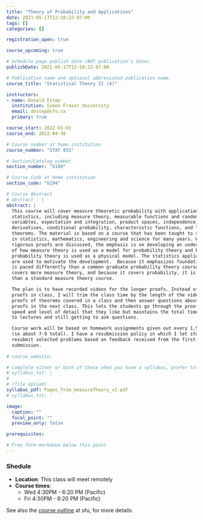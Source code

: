 ```yaml
---
title: "Theory of Probability and Applications"
date: 2021-05-17T12:18:22-07:00
tags: []
categories: []

registration_open: true

course_upcoming: true

# Schedule page publish date (NOT publication's date).
publishDate: 2021-05-17T12:18:22-07:00

# Publication name and optional abbreviated publication name.
course_title: "Statistical Theory II (4)"

instructors:
- name: Donald Estep
  institution: Simon Fraser University
  email: destep@sfu.ca
  primary: true

course_start: 2022-01-01
course_end: 2022-04-30

# Course number at home institution
course_number: "STAT 831"

# Section/Catalog number
section_number: "G100"

# Course Code at Home institution
section_code: "6194"

# Course Abstract
# abstract : |
abstract: |
  This course will cover measure theoretic probability with applications to
  statistics, including measure theory, measurable functions and random
  variables, expectation and integration, product spaces, independence,
  derivatives, conditional probability, characteristic functions, and limit
  theorems. The material is based on a course that has been taught to students
  in statistics, mathematics, engineering and science for many years. While
  rigorous proofs are discussed, the emphasis is on developing an understanding
  of how measure theory is used as a model for probability theory and how
  probability theory is used as a physical model. The statistics applications
  are used to motivate the development.  Because it emphasizes foundations, it
  is paced differently than a common graduate probability theory course, e.g.,
  covers more measure theory, and because it covers probability, it is different
  than a standard measure theory course.

  The plan is to have recorded videos for the longer proofs. Instead of covering
  proofs in class, I will trim the class time by the length of the videos of
  proofs of theorems covered in a class and then answer questions about the
  proofs in the next class. This lets the students go through the proofs at a
  speed and level of detail that they like but maintains the total time allotted
  to lectures and still getting to ask questions. 

  Course work will be based on homework assignments given out every 1.5-2 weeks
  (so about 7-9 total). I have a resubmission policy in which I let students
  resubmit selected problems based on feedback received from the first
  submission.
 
# course_website:

# Complete either or both of these when you have a syllabus, prefer txt!
# syllabus_txt: |
#
# (file upload)
syllabus_pdf: Pages_from_measureTheory_v2.pdf
# syllabus_txt:

image:
  caption: ""
  focal_point: ""
  preview_only: false

prerequisites:

# Free form markdown below this point
---
```


### Shedule
 * **Location**: This class will meet remotely
 * **Course times**:
   - Wed 4:30PM - 6:20 PM (Pacific)
   - Fri 4:30PM - 6:20 PM (Pacific)

See also the [course outline](https://www.sfu.ca/outlines.html?2022/spring/stat/831/g100) at sfu, for more details.
